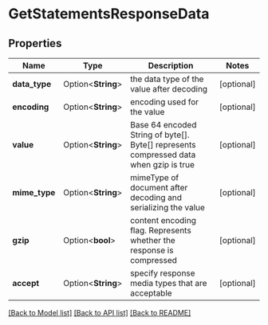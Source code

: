 # GetStatementsResponseData

## Properties

Name | Type | Description | Notes
------------ | ------------- | ------------- | -------------
**data_type** | Option<**String**> | the data type of the value after decoding | [optional]
**encoding** | Option<**String**> | encoding used for the value | [optional]
**value** | Option<**String**> | Base 64 encoded String of byte[]. Byte[] represents compressed data when gzip is true | [optional]
**mime_type** | Option<**String**> | mimeType of document after decoding and serializing the value | [optional]
**gzip** | Option<**bool**> | content encoding flag. Represents whether the response is compressed | [optional]
**accept** | Option<**String**> | specify response media types that are acceptable | [optional]

[[Back to Model list]](../README.md#documentation-for-models) [[Back to API list]](../README.md#documentation-for-api-endpoints) [[Back to README]](../README.md)
